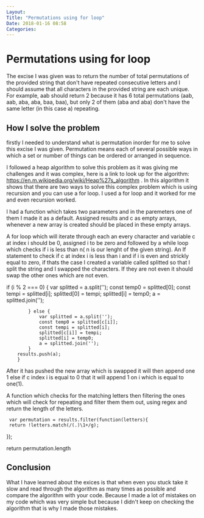 ```yaml
---
Layout:
Title: "Permutations using for loop"
Date: 2018-01-16 08:58
Categories:
---
```


# Permutations using for loop

The excise I was given was to return the number of total permutations of the provided string that don't have repeated consecutive letters and I should assume that all characters in the provided string are each unique.
For example, aab should return 2 because it has 6 total permutations (aab, aab, aba, aba, baa, baa), but only 2 of them (aba and aba) don't have the same letter (in this case a) repeating.

## How I solve the problem

firstly I needed to understand what is permutation inorder for me to solve this excise I was given. Permutation means each of several possible ways in which a set or number of things can be ordered or arranged in sequence. 

I followed a heap algorithm to solve this problem as it was giving me challenges and it was complex, here is a link to look up for the algorithm: https://en.m.wikipedia.org/wiki/Heap%27s_algorithm . In this algorithm it shows that there are two ways to solve this complex problem which is using recursion and you can use a for loop. I used a for loop and it worked for me and even recursion worked.

I had a function which takes two parameters and in the paremeters one of them I made it as a default. Assigned results and c as empty arrays, whenever a new array is created should be placed in these empty arrays.

A for loop which will iterate through each an every character and variable c at index i should be 0, assigned i to be zero and followed by a while loop which checks if i is less than n( n is our lenght of the given string). An If statement to check if c at index i is less than i and if i is even and strickly equal to zero, if thats the case I created a variable called splitted so that I split the string and I swapped the characters. If they are not even it should swap the other ones which are not even.

 if (i % 2 === 0) {
                var splitted = a.split('');
                const temp0 = splitted[0];
                const tempi = splitted[i];
                splitted[0] = tempi;
                splitted[i] = temp0;
                a = splitted.join('');

            } else {
                var splitted = a.split('');
                const temp0 = splitted[c[i]];
                const tempi = splitted[i];
                splitted[c[i]] = tempi;
                splitted[i] = temp0;
                a = splitted.join('');
            }
        results.push(a);
        }

After it has pushed the new array which is swapped it will then append one 1 else if c index i is equal to 0 that it will append 1 on i which is equal to one(1). 

A function which checks for the matching letters then filtering the ones which will check for repeating and filter them them out, using regex and return the length of the letters.

     var permutation = results.filter(function(letters){
     return !letters.match(/(.)\1+/g);
  });
                                        
                                         
return permutation.length
  

## Conclusion

 What I have learned about the exices is that when even you stuck take it slow and read through the algorithm as many times as possible and compare the algorithm with your code. Because I made a lot of mistakes on my code which was very simple but because I didn't keep on checking the algorithm that is why I made those mistakes.
